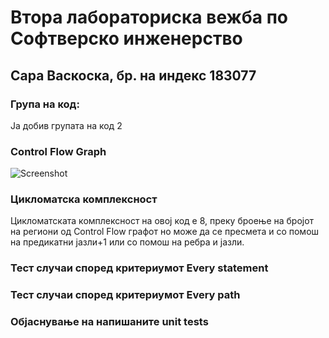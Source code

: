 # Втора лабораториска вежба по Софтверско инженерство #
## Сара Васкоска, бр. на индекс 183077 ##
### Група на код: ###
Ја добив групата на код 2
### Control Flow Graph ###
![Screenshot](CFG_183077.png)
### Цикломатска комплексност ###
Цикломатската комплексност на овој код е 8, преку броење на бројот на региони од Control Flow графот но може да се пресмета и со помош на 
предикатни јазли+1 или со помош на ребра и јазли.
### Тест случаи според критериумот Every statement ###
### Тест случаи според критериумот Every path ###
### Објаснување на напишаните unit tests ###
